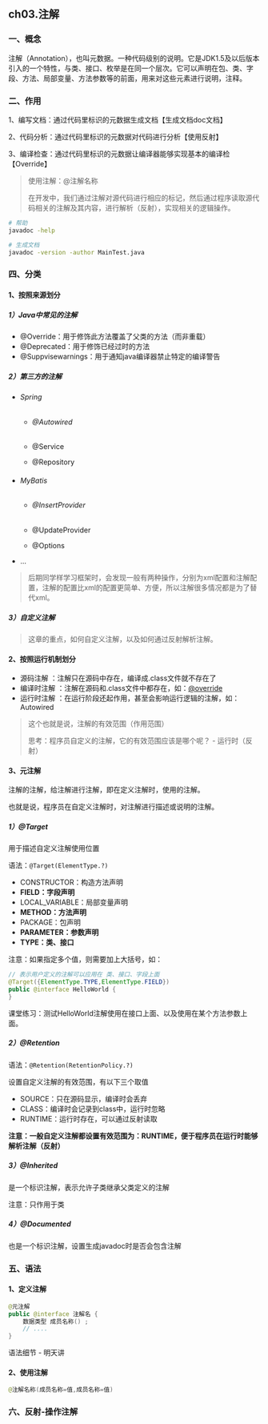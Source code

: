 ## ch03.注解

### 一、概念

注解（Annotation），也叫元数据。一种代码级别的说明。它是JDK1.5及以后版本引入的一个特性，与类、接口、枚举是在同一个层次。它可以声明在包、类、字段、方法、局部变量、方法参数等的前面，用来对这些元素进行说明，注释。



### 二、作用

1、编写文档：通过代码里标识的元数据生成文档【生成文档doc文档】

2、代码分析：通过代码里标识的元数据对代码进行分析【使用反射】

3、编译检查：通过代码里标识的元数据让编译器能够实现基本的编译检【Override】



>使用注解：@注解名称
>
>在开发中，我们通过注解对源代码进行相应的标记，然后通过程序读取源代码相关的注解及其内容，进行解析（反射），实现相关的逻辑操作。



```sh
# 帮助
javadoc -help

# 生成文档
javadoc -version -author MainTest.java
```



### 四、分类

#### 1、按照来源划分

##### 1）Java中常见的注解

- @Override：用于修饰此方法覆盖了父类的方法（而非重载）
- @Deprecated：用于修饰已经过时的方法
- @Suppvisewarnings：用于通知java编译器禁止特定的编译警告



##### 2）第三方的注解

- ###### Spring

  - ###### @Autowired

  - @Service

  - @Repository

- ###### MyBatis

  - ###### @InsertProvider

  - @UpdateProvider

  - @Options

- ...

>后期同学样学习框架时，会发现一般有两种操作，分别为xml配置和注解配置，注解的配置比xml的配置更简单、方便，所以注解很多情况都是为了替代xml。



##### 3）自定义注解

>这章的重点，如何自定义注解，以及如何通过反射解析注解。



#### 2、按照运行机制划分

- 源码注解	：注解只在源码中存在，编译成.class文件就不存在了
- 编译时注解 ：注解在源码和.class文件中都存在，如：[@override ](/override ) 
- 运行时注解 ：在运行阶段还起作用，甚至会影响运行逻辑的注解，如：Autowired

>这个也就是说，注解的有效范围（作用范围）
>
>思考：程序员自定义的注解，它的有效范围应该是哪个呢？ - 运行时（反射）



#### 3、元注解

注解的注解，给注解进行注解，即在定义注解时，使用的注解。

也就是说，程序员在自定义注解时，对注解进行描述或说明的注解。

##### 1）@Target

用于描述自定义注解使用位置

语法：`@Target(ElementType.?)`

- CONSTRUCTOR：构造方法声明
- **FIELD：字段声明**
- LOCAL_VARIABLE：局部变量声明
- **METHOD：方法声明**
- PACKAGE：包声明
- **PARAMETER：参数声明**
- **TYPE：类、接口**

注意：如果指定多个值，则需要加上大括号，如：

```java
// 表示用户定义的注解可以应用在 类、接口、字段上面 
@Target({ElementType.TYPE,ElementType.FIELD})
public @interface HelloWorld {
}
```

课堂练习：测试HelloWorld注解使用在接口上面、以及使用在某个方法参数上面。



##### 2）@Retention

语法：`@Retention(RetentionPolicy.?)`

设置自定义注解的有效范围，有以下三个取值

- SOURCE：只在源码显示，编译时会丢弃
- CLASS：编译时会记录到class中，运行时忽略
- RUNTIME：运行时存在，可以通过反射读取

**注意：一般自定义注解都设置有效范围为：RUNTIME，便于程序员在运行时能够解析注解（反射）**



##### 3）@Inherited

是一个标识注解，表示允许子类继承父类定义的注解

注意：只作用于类



##### 4）@Documented

也是一个标识注解，设置生成javadoc时是否会包含注解



### 五、语法

#### 1、定义注解

```java
@元注解
public @interface 注解名 {
  	数据类型 成员名称() ;
    // ....
}
```

语法细节 - 明天讲



#### 2、使用注解

```java
@注解名称(成员名称=值,成员名称=值)
```





### 六、反射-操作注解
